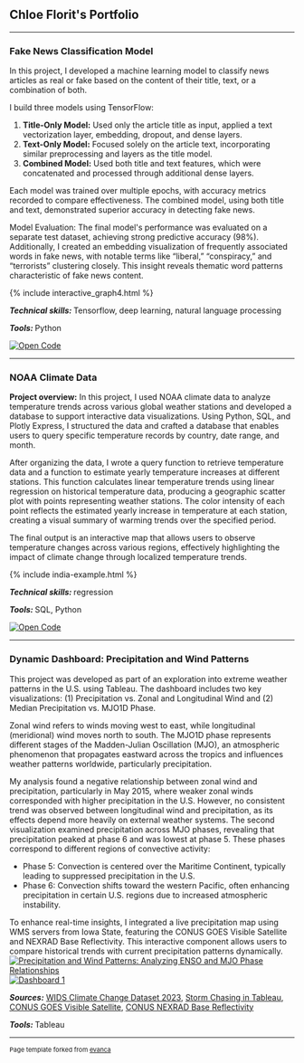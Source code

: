 ## Chloe Florit's Portfolio

---

### Fake News Classification Model

<p>
In this project, I developed a machine learning model to classify news articles as real or fake based on the content of their title, text, or a combination of both.
</p>
<p>
I build three models using TensorFlow:
</p>

<ol>
  <li><strong>Title-Only Model:</strong> Used only the article title as input, applied a text vectorization layer, embedding, dropout, and dense layers.</li>
  <li><strong>Text-Only Model:</strong> Focused solely on the article text, incorporating similar preprocessing and layers as the title model.</li>
  <li><strong>Combined Model:</strong> Used both title and text features, which were concatenated and processed through additional dense layers.</li>
</ol>
<p>
Each model was trained over multiple epochs, with accuracy metrics recorded to compare effectiveness. The combined model, using both title and text, demonstrated superior accuracy in detecting fake news.
</p>
<p>
Model Evaluation: The final model's performance was evaluated on a separate test dataset, achieving strong predictive accuracy (98%). Additionally, I created an embedding visualization of frequently associated words in fake news, with notable terms like “liberal,” “conspiracy,” and “terrorists” clustering closely. This insight reveals thematic word patterns characteristic of fake news content.
</p>

<div class="display">
    {% include interactive_graph4.html %}
</div>
<p>
  
</p>

<p>
  <strong>
    <em>Technical skills:</em>
  </strong>
  Tensorflow, deep learning, natural language processing
</p>
<p>
  <strong>
    <em>Tools:</em>
    
  </strong>
  Python
</p>

[![Open Code](https://img.shields.io/badge/Jupyter-Open_Files-red?logo=Jupyter)](https://github.com/chloe-florit/chloe-florit.github.io/tree/f6bd62295cb70581bc0ab6dd1fe33f49e27cc8bb/fake_news_classification)

---

### NOAA Climate Data

<p>
  <strong>Project overview:</strong>
  In this project, I used NOAA climate data to analyze temperature trends across various global weather stations and developed a database to support interactive data visualizations. Using Python, SQL, and Plotly Express, I structured the data and crafted a database that enables users to query specific temperature records by country, date range, and month.

</p>
<p>
  After organizing the data, I wrote a query function to retrieve temperature data and a function to estimate yearly temperature increases at different stations. This function calculates linear temperature trends using linear regression on historical temperature data, producing a geographic scatter plot with points representing weather stations. The color intensity of each point reflects the estimated yearly increase in temperature at each station, creating a visual summary of warming trends over the specified period.

</p>

<p>
  The final output is an interactive map that allows users to observe temperature changes across various regions, effectively highlighting the impact of climate change through localized temperature trends.
</p>

<div class="display">
    {% include india-example.html %}
</div>
<p>
  
</p>

<p>
  <strong>
    <em>Technical skills:</em>
  </strong>
  regression
</p>
<p>
  <strong>
    <em>Tools:</em>
    
  </strong>
  SQL, Python
</p>


[![Open Code](https://img.shields.io/badge/Jupyter-Open_Files-red?logo=Jupyter)](https://github.com/chloe-florit/chloe-florit.github.io/blob/3c16fd1eaaad101f7579699ea4572db1448f4789/noaa_climate_data.ipynb)

---

### Dynamic Dashboard: Precipitation and Wind Patterns

This project was developed as part of an exploration into extreme weather patterns in the U.S. using Tableau. The dashboard includes two key visualizations: (1) Precipitation vs. Zonal and Longitudinal Wind and (2) Median Precipitation vs. MJO1D Phase.

Zonal wind refers to winds moving west to east, while longitudinal (meridional) wind moves north to south. The MJO1D phase represents different stages of the Madden-Julian Oscillation (MJO), an atmospheric phenomenon that propagates eastward across the tropics and influences weather patterns worldwide, particularly precipitation.

My analysis found a negative relationship between zonal wind and precipitation, particularly in May 2015, where weaker zonal winds corresponded with higher precipitation in the U.S. However, no consistent trend was observed between longitudinal wind and precipitation, as its effects depend more heavily on external weather systems. The second visualization examined precipitation across MJO phases, revealing that precipitation peaked at phase 6 and was lowest at phase 5. These phases correspond to different regions of convective activity:
<ul>
<li>Phase 5: Convection is centered over the Maritime Continent, typically leading to suppressed precipitation in the U.S.</li>
<li>Phase 6: Convection shifts toward the western Pacific, often enhancing precipitation in certain U.S. regions due to increased atmospheric instability.</li>
</ul>
To enhance real-time insights, I integrated a live precipitation map using WMS servers from Iowa State, featuring the CONUS GOES Visible Satellite and NEXRAD Base Reflectivity. This interactive component allows users to compare historical trends with current precipitation patterns dynamically.

<div class='tableauPlaceholder' id='viz1739757168929' style='position: relative'>
  <noscript>
    <a href='#'>
      <img alt='Precipitation and Wind Patterns: Analyzing ENSO and MJO Phase Relationships' src='https://public.tableau.com/static/images/Bo/Book1_17395109845670/Dashboard2/1_rss.png' style='border: none' />
    </a>
  </noscript>
  <object class='tableauViz' style='display:none;'>
    <param name='host_url' value='https%3A%2F%2Fpublic.tableau.com%2F' />
    <param name='embed_code_version' value='3' />
    <param name='site_root' value='' />
    <param name='name' value='Book1_17395109845670/Dashboard2' />
    <param name='tabs' value='no' />
    <param name='toolbar' value='yes' />
    <param name='static_image' value='https://public.tableau.com/static/images/Bo/Book1_17395109845670/Dashboard2/1.png' />
    <param name='animate_transition' value='yes' />
    <param name='display_static_image' value='yes' />
    <param name='display_spinner' value='yes' />
    <param name='display_overlay' value='yes' />
    <param name='display_count' value='yes' />
    <param name='language' value='en-US' />
    <param name='filter' value='publish=yes' />
  </object>
</div>

<script type='text/javascript'>
  var divElement = document.getElementById('viz1739757168929');
  var vizElement = divElement.getElementsByTagName('object')[0];
  if (divElement.offsetWidth > 800) {
    vizElement.style.width = '100%';
    vizElement.style.height = (divElement.offsetWidth * 0.75) + 'px';
  } else if (divElement.offsetWidth > 500) {
    vizElement.style.width = '100%';
    vizElement.style.height = (divElement.offsetWidth * 0.75) + 'px';
  } else {
    vizElement.style.width = '100%';
    vizElement.style.height = '827px';
  }
  
  var scriptElement = document.createElement('script');
  scriptElement.src = 'https://public.tableau.com/javascripts/api/viz_v1.js';
  vizElement.parentNode.insertBefore(scriptElement, vizElement);
</script>




<div class='tableauPlaceholder' id='viz1739756238808' style='position: relative'>
  <noscript>
    <a href='#'>
      <img alt='Dashboard 1' src='https://public.tableau.com/static/images/pr/precipitation_17397550273630/Dashboard1/1_rss.png' style='border: none' />
    </a>
  </noscript>
  <object class='tableauViz' style='display:none;'>
    <param name='host_url' value='https%3A%2F%2Fpublic.tableau.com%2F' />
    <param name='embed_code_version' value='3' />
    <param name='site_root' value='' />
    <param name='name' value='precipitation_17397550273630/Dashboard1' />
    <param name='tabs' value='no' />
    <param name='toolbar' value='yes' />
    <param name='static_image' value='https://public.tableau.com/static/images/pr/precipitation_17397550273630/Dashboard1/1.png' />
    <param name='animate_transition' value='yes' />
    <param name='display_static_image' value='yes' />
    <param name='display_spinner' value='yes' />
    <param name='display_overlay' value='yes' />
    <param name='display_count' value='yes' />
    <param name='language' value='en-US' />
    <param name='filter' value='publish=yes' />
  </object>
</div>

<script type='text/javascript'>
  var divElement = document.getElementById('viz1739756238808');
  var vizElement = divElement.getElementsByTagName('object')[0];
  
  
  if (divElement.offsetWidth > 800) {
    vizElement.style.width = '100%';
    vizElement.style.height = (divElement.offsetWidth * 0.75) + 'px';
  } else if (divElement.offsetWidth > 500) {
    vizElement.style.width = '100%';
    vizElement.style.height = (divElement.offsetWidth * 0.75) + 'px';
  } else {
    vizElement.style.width = '100%';
    vizElement.style.height = '827px';
  }

  var scriptElement = document.createElement('script');
  scriptElement.src = 'https://public.tableau.com/javascripts/api/viz_v1.js';
  vizElement.parentNode.insertBefore(scriptElement, vizElement);
</script>

<p><strong><em>Sources:</em></strong>  
  <a href="https://www.kaggle.com/competitions/widsdatathon2023/data" target="_blank">WIDS Climate Change Dataset 2023</a>,  
  <a href="https://interworks.com/blog/ccrouch/2016/03/22/storm-chasing-tableau-how-create-weather-map/" target="_blank">Storm Chasing in Tableau</a>,  
  <a href="http://mesonet.agron.iastate.edu/cgi-bin/wms/goes/conus_vis.cgi" target="_blank">CONUS GOES Visible Satellite</a>,  
  <a href="http://mesonet.agron.iastate.edu/cgi-bin/wms/nexrad/n0q.cgi" target="_blank">CONUS NEXRAD Base Reflectivity</a>  
</p>


<p>
  <strong>
    <em>Tools:</em>
    
  </strong>
  Tableau
</p>

---

<p style="font-size:11px">Page template forked from <a href="https://github.com/evanca/quick-portfolio">evanca</a></p>
<!-- Remove above link if you don't want to attibute -->
